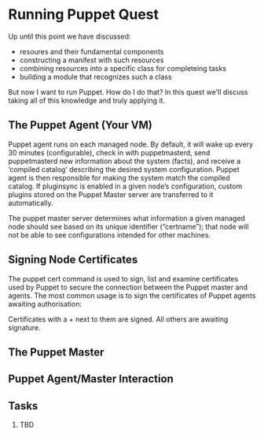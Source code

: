 # Running Puppet Quest

Up until this point we have discussed:

- resoures and their fundamental components
- constructing a manifest with such resources
- combining resources into a specific class for completeing tasks
- building a module that recognizes such a class

But now I want to run Puppet. How do I do that? In this quest we'll discuss taking all of this knowledge and truly applying it.

## The Puppet Agent (Your VM)

Puppet agent runs on each managed node. By default, it will wake up every 30 minutes (configurable), check in with puppetmasterd, send puppetmasterd new information about the system (facts), and receive a ‘compiled catalog’ describing the desired system configuration. Puppet agent is then responsible for making the system match the compiled catalog. If pluginsync is enabled in a given node’s configuration, custom plugins stored on the Puppet Master server are transferred to it automatically.

The puppet master server determines what information a given managed node should see based on its unique identifier (“certname”); that node will not be able to see configurations intended for other machines.

## Signing Node Certificates

The puppet cert command is used to sign, list and examine certificates used by Puppet to secure the connection between the Puppet master and agents. The most common usage is to sign the certificates of Puppet agents awaiting authorisation:

Certificates with a + next to them are signed. All others are awaiting signature.

## The Puppet Master

## Puppet Agent/Master Interaction

## Tasks

1. TBD